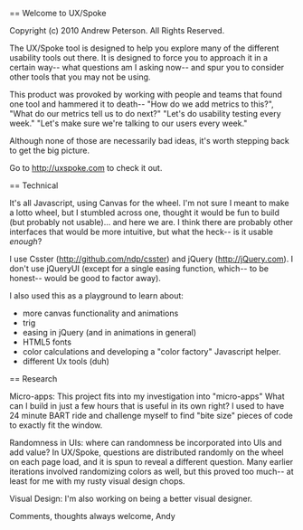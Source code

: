 == Welcome to UX/Spoke

Copyright (c) 2010 Andrew Peterson. All Rights Reserved.

The UX/Spoke tool is designed to help you explore many of the different
usability tools out there. It is designed to force you to approach it
in a certain way-- what questions am I asking now-- and spur you to
consider other tools that you may not be using.

This product was provoked by working with people and teams that found
one tool and hammered it to death--
  "How do we add metrics to this?",
  "What do our metrics tell us to do next?"
  "Let's do usability testing every week."
  "Let's make sure we're talking to our users every week."

Although none of those are necessarily bad ideas, it's worth stepping back
to get the big picture.

Go to http://uxspoke.com to check it out.


== Technical

It's all Javascript, using Canvas for the wheel. I'm not sure I meant to
make a lotto wheel, but I stumbled across one, thought it would be fun to
build (but probably not usable)... and here we are. I think there are probably
other interfaces that would be more intuitive, but what the heck-- is it
usable _enough_?

I use Csster (http://github.com/ndp/csster) and jQuery (http://jQuery.com).
I don't use jQueryUI (except for a single easing function, which-- to be honest--
would be good to factor away).

I also used this as a playground to learn about:
- more canvas functionality and animations
- trig
- easing in jQuery (and in animations in general)
- HTML5 fonts
- color calculations and developing a "color factory" Javascript helper.
- different Ux tools (duh)


== Research

Micro-apps: This project fits into my investigation into "micro-apps"
What can I build in just a few hours that is useful in its own right?
I used to have 24 minute BART ride and challenge myself to find "bite
size" pieces of code to exactly fit the window.

Randomness in UIs: where can randomness be incorporated into UIs and add
value? In UX/Spoke, questions are distributed randomly on the wheel on each
page load, and it is spun to reveal a different question. Many earlier
iterations involved randomizing colors as well, but this proved too much--
at least for me with my rusty visual design chops.

Visual Design: I'm also working on being a better visual designer.

Comments, thoughts always welcome,
Andy